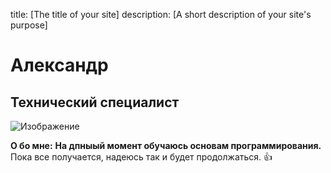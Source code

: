 title: [The title of your site]
description: [A short description of your site's purpose]
# Александр
## Технический специалист

![Изображение](https://avatars.githubusercontent.com/u/230661426?v=4 "Fktrcfylh")

**О бо мне:**
__На дпныый момент обучаюсь основам программирования.__
Пока все получается, надеюсь так и будет продолжаться.
👍